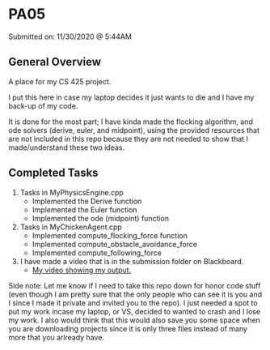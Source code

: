 # PA05
Submitted on: 11/30/2020 @ 5:44AM
## General Overview
A place for my CS 425 project.   

I put this here in case my laptop decides it just wants to die and I have my back-up of my code.    

It is done for the most part; I have kinda made the flocking algorithm, and ode solvers (derive, euler, and midpoint), using the provided resources that are not included in this repo because they are not needed to show that I made/understand these two ideas.   

## Completed Tasks
1. Tasks in MyPhysicsEngine.cpp
    - Implemented the Derive function
    - Implemented the Euler function
    - Implemented the ode (midpoint) function
2. Tasks in MyChickenAgent.cpp
    - Implemented compute_flocking_force function
    - Implemented compute_obstacle_avoidance_force
    - Implemented compute_following_force
3. I have made a video that is in the submission folder on Blackboard.   
    - [My video showing my output.](https://youtu.be/ngdsCzrq8Ww)

Side note: Let me know if I need to take this repo down for honor code stuff (even though I am pretty sure that the only people who can see it is you and I since I made it private and invited you to the repo). I just needed a spot to put my work incase my laptop, or VS, decided to wanted to crash and I lose my work. I also would think that this would also save you some space when you are downloading projects since it is only three files instead of many more that you arlready have.
